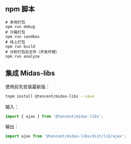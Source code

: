 ## npm 脚本

```
# 本地打包
npm run debug
# 沙箱打包
npm run sandbox
# 线上打包
npm run build
# 分析打包后文件（开发环境）
npm run analyze
```

## 集成 Midas-libs

使用前先安装最新版：

```bash
tnpm install @tencent/midas-libs --save
```

输入：
```ts
import { ajax } from '@tencent/midas-libs';
```

输出：
```ts
import ajax from '@tencent/midas-libs/dist/lib/ajax';
```